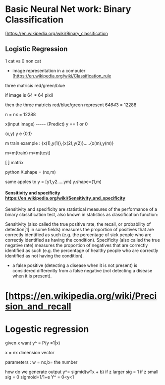  # Basic Neural Net work: Binary Classification 
 [https://en.wikipedia.org/wiki/Binary_classification
 
 ## Logistic Regression
 
 1 cat vs  0 non cat 
 
 * image representation in a computer [https://en.wikipedia.org/wiki/Classification_rule
 
 three matricis red/green/blue 
 
 if image is 64 * 64 pixil
 
 then the three matricis red/blue/green represent 64*64*3 = 12288
 
n = nx = 12288 

x(input image) ----- (Predict) y == 1 or 0

(x,y) y e {0,1}

m train example : {x(1),y(1)},{x(2),y(2)}.....{x(m),y(m)}

m=m(train)    m=m(test)

[ ] matrix

python X.shape = (nx,m)


same apples to y = [y1,y2.....ym]
y.shape=(1,m)

#### Sensitivity and specificity https://en.wikipedia.org/wiki/Sensitivity_and_specificity
Sensitivity and specificity are statistical measures of the performance of a binary classification test, also known in statistics as classification function:

Sensitivity (also called the true positive rate, the recall, or probability of detection[1] in some fields) measures the proportion of positives that are correctly identified as such (e.g. the percentage of sick people who are correctly identified as having the condition).
Specificity (also called the true negative rate) measures the proportion of negatives that are correctly identified as such (e.g. the percentage of healthy people who are correctly identified as not having the condition).
 
 
* a false positive (detecting a disease when it is not present) is considered differently from a false negative (not detecting a disease when it is present).

# [https://en.wikipedia.org/wiki/Precision_and_recall

# Logestic regression

given x want y^ = P(y =1|x) 

x = nx dimension vector

parameters : w = nx,b= the number

how do we generate output y^=   sigmid(wTx + b)
if z larger sig = 1
if z small sig = 0
sigmoid=1/1+e
Y^ = 0<y<1
